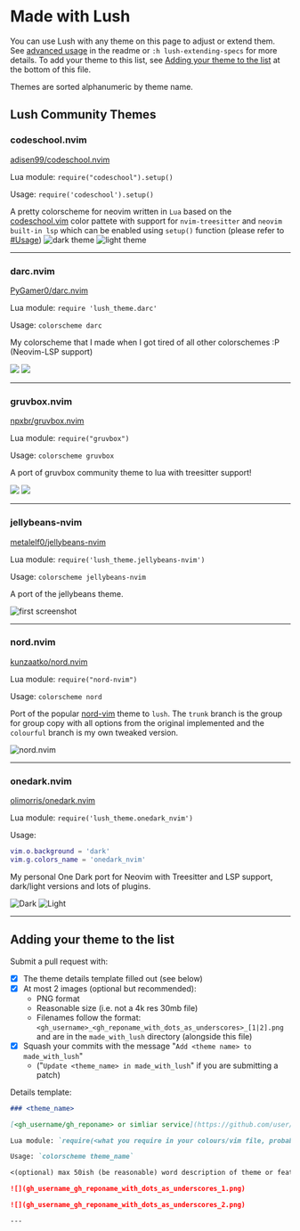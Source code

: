Made with Lush
==============

You can use Lush with any theme on this page to adjust or extend them. See
[advanced
usage](https://github.com/rktjmp/lush.nvim#spec-extension-and-merging) in the
readme or `:h lush-extending-specs` for more details. To add your theme to this list, see [Adding your theme to the
list](#adding-your-theme-to-the-list) at the bottom of this file.

Themes are sorted alphanumeric by theme name.

Lush Community Themes
---------------------

### codeschool.nvim

[adisen99/codeschool.nvim](https://github.com/adisen99/codeschool.nvim)

Lua module: `require("codeschool").setup()`

Usage: `require('codeschool').setup()`

A pretty colorscheme for neovim written in `Lua` based on the [codeschool.vim](https://github.com/flazz/vim-colorschemes/blob/master/colors/codeschool.vim) color pattete with support for `nvim-treesitter` and `neovim built-in lsp` which can be enabled using `setup()` function (please refer to [#Usage](https://github.com/adisen99/codeschool.nvim/tree/master#usage))
![dark theme](../../assets/made_with_lush/adisen99_codeschool_nvim_1.png)
![light theme](../../assets/made_with_lush/adisen99_codeschool_nvim_2.png)

---

### darc.nvim

[PyGamer0/darc.nvim](https://github.com/PyGamer0/darc.nvim)

Lua module: `require 'lush_theme.darc'`

Usage: `colorscheme darc`

My colorscheme that I made when I got tired of all other colorschemes :P (Neovim-LSP support)

![](../../assets/made_with_lush/pygamer0_darc_nvim_1.png)
![](../../assets/made_with_lush/pygamer0_darc_nvim_2.png)

---

### gruvbox.nvim

[npxbr/gruvbox.nvim](https://github.com/npxbr/gruvbox.nvim)

Lua module: `require("gruvbox")`

Usage: `colorscheme gruvbox`

A port of gruvbox community theme to lua with treesitter support!

![](../../assets/made_with_lush/npxbr_gruvbox_nvim_1.png)
![](../../assets/made_with_lush/npxbr_gruvbox_nvim_2.png)

---

### jellybeans-nvim

[metalelf0/jellybeans-nvim](https://github.com/metalelf0/jellybeans-nvim)

Lua module: `require('lush_theme.jellybeans-nvim')`

Usage: `colorscheme jellybeans-nvim`

A port of the jellybeans theme.

![first screenshot](../../assets/made_with_lush/metalelf0_jellybeans-nvim_1.png)

---

### nord.nvim

[kunzaatko/nord.nvim](https://github.com/kunzaatko/nord.nvim)

Lua module: `require("nord-nvim")`

Usage: `colorscheme nord`

Port of the popular [nord-vim](https://github.com/arcticicestudio/nord-vim) theme to `lush`. The `trunk` branch is the group for group copy with all options from the original implemented and the `colourful` branch is my own tweaked version.

![nord.nvim](../../assets/made_with_lush/kunzaatko_nord_nvim.png)

---

### onedark.nvim

[olimorris/onedark.nvim](https://github.com/olimorris/onedark.nvim)

Lua module: `require('lush_theme.onedark_nvim')`

Usage:

```lua
vim.o.background = 'dark'
vim.g.colors_name = 'onedark_nvim'
```

My personal One Dark port for Neovim with Treesitter and LSP support, dark/light versions and lots of plugins.

![Dark](../../assets/made_with_lush/olimorris_onedark-nvim_dark.png)
![Light](../../assets/made_with_lush/olimorris_onedark-nvim_light.png)

---

Adding your theme to the list
-----------------------------

Submit a pull request with:

- [x] The theme details template filled out (see below)
- [x] At most 2 images (optional but recommended):
  - PNG format
  - Reasonable size (i.e. not a 4k res 30mb file)
  - Filenames follow the format:
    `<gh_username>_<gh_reponame_with_dots_as_underscores>_[1|2].png` and are in
    the `made_with_lush` directory (alongside this file)
- [x] Squash your commits with the message "`Add <theme name> to made_with_lush`"
  - ("`Update <theme_name> in made_with_lush`" if you are submitting a patch)

Details template:

```markdown
### <theme_name>

[<gh_username/gh_reponame> or simliar service](https://github.com/user/repo)

Lua module: `require(<what you require in your colours/vim file, probably 'lush_theme.theme_name'>)`

Usage: `colorscheme theme_name`

<(optional) max 50ish (be reasonable) word description of theme or features (plugins, terminal themes, etc).>

![](gh_username_gh_reponame_with_dots_as_underscores_1.png)

![](gh_username_gh_reponame_with_dots_as_underscores_2.png)

---
```

